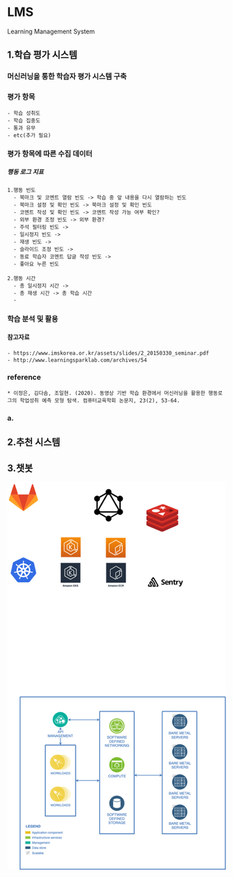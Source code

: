 # LMS
Learning Management System

## 1.학습 평가 시스템
  ### 머신러닝을 통한 학습자 평가 시스템 구축
  ### 평가 항목 
    - 학습 성취도
    - 학습 집중도
    - 통과 유무
    - etc(추가 필요)
  ### 평가 항목에 따른 수집 데이터
  ##### 행동 로그 지표
    1.행동 빈도
      - 북마크 및 코멘트 열람 빈도 -> 학습 중 앞 내용을 다시 열람하는 빈도
      - 북마크 설정 및 확인 빈도 -> 북마크 설정 및 확인 빈도
      - 코멘트 작성 및 확인 빈도 -> 코멘트 작성 가능 여부 확인?
      - 외부 환경 조정 빈도 -> 외부 환경?
      - 주석 필터링 빈도 ->
      - 일시정지 빈도 -> 
      - 재생 빈도 ->
      - 슬라이드 조정 빈도 ->
      - 동료 학습자 코멘트 답글 작성 빈도 ->
      - 좋아요 누른 빈도
      
    2.행동 시간
      - 총 일시정지 시간 -> 
      - 총 재생 시간 -> 총 학습 시간
      - 
  ### 학습 분석 및 활용
  #### 참고자료
    - https://www.imskorea.or.kr/assets/slides/2_20150330_seminar.pdf
    - http://www.learningsparklab.com/archives/54
  
  ### reference
    * 이정은, 김다솜, 조일현. (2020). 동영상 기반 학습 환경에서 머신러닝을 활용한 행동로그의 학업성취 예측 모형 탐색. 컴퓨터교육학회 논문지, 23(2), 53-64.

### a.

## 2.추천 시스템

## 3.챗봇





![Self-editing Diagram](https://github.com/wsy8029/LMS/blob/main/DevOps.png)

